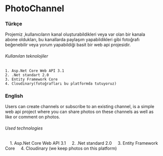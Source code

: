 # PhotoChannel
### Türkçe
Projemiz ,kullanıcıların kanal oluşturabildikleri veya var olan bir kanala abone oldukları,
bu kanallarda paylaşım yapabildikleri gibi fotoğrafı beğenebilir veya yorum yapabildiği basit bir web api projesidir.

###### Kullanılan teknolojiler
    1. Asp.Net Core Web API 3.1
    2. .Net standart 2.0
    3. Entity Framework Core
    4. Cloudinary(fotoğrafları bu platformda tutuyoruz)
   
### English
Users can create channels or subscribe to an existing channel,
is a simple web api project where you can share photos on these channels as well as like or comment on photos.

###### Used technologies
    1. Asp.Net Core Web API 3.1
    2. .Net standard 2.0
    3. Entity Framework Core
    4. Cloudinary (we keep photos on this platform)
    
